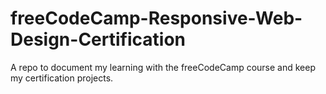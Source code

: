 # freeCodeCamp-Responsive-Web-Design-Certification
A repo to document my learning with the freeCodeCamp course and keep my certification projects.
